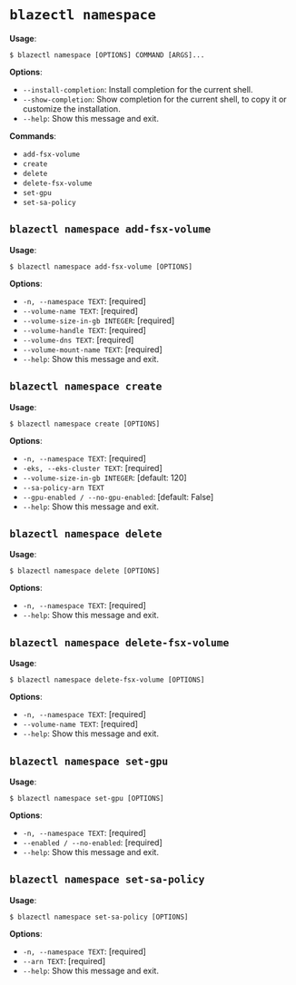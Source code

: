 # `blazectl namespace`

**Usage**:

```console
$ blazectl namespace [OPTIONS] COMMAND [ARGS]...
```

**Options**:

* `--install-completion`: Install completion for the current shell.
* `--show-completion`: Show completion for the current shell, to copy it or customize the installation.
* `--help`: Show this message and exit.

**Commands**:

* `add-fsx-volume`
* `create`
* `delete`
* `delete-fsx-volume`
* `set-gpu`
* `set-sa-policy`

## `blazectl namespace add-fsx-volume`

**Usage**:

```console
$ blazectl namespace add-fsx-volume [OPTIONS]
```

**Options**:

* `-n, --namespace TEXT`: [required]
* `--volume-name TEXT`: [required]
* `--volume-size-in-gb INTEGER`: [required]
* `--volume-handle TEXT`: [required]
* `--volume-dns TEXT`: [required]
* `--volume-mount-name TEXT`: [required]
* `--help`: Show this message and exit.

## `blazectl namespace create`

**Usage**:

```console
$ blazectl namespace create [OPTIONS]
```

**Options**:

* `-n, --namespace TEXT`: [required]
* `-eks, --eks-cluster TEXT`: [required]
* `--volume-size-in-gb INTEGER`: [default: 120]
* `--sa-policy-arn TEXT`
* `--gpu-enabled / --no-gpu-enabled`: [default: False]
* `--help`: Show this message and exit.

## `blazectl namespace delete`

**Usage**:

```console
$ blazectl namespace delete [OPTIONS]
```

**Options**:

* `-n, --namespace TEXT`: [required]
* `--help`: Show this message and exit.

## `blazectl namespace delete-fsx-volume`

**Usage**:

```console
$ blazectl namespace delete-fsx-volume [OPTIONS]
```

**Options**:

* `-n, --namespace TEXT`: [required]
* `--volume-name TEXT`: [required]
* `--help`: Show this message and exit.

## `blazectl namespace set-gpu`

**Usage**:

```console
$ blazectl namespace set-gpu [OPTIONS]
```

**Options**:

* `-n, --namespace TEXT`: [required]
* `--enabled / --no-enabled`: [required]
* `--help`: Show this message and exit.

## `blazectl namespace set-sa-policy`

**Usage**:

```console
$ blazectl namespace set-sa-policy [OPTIONS]
```

**Options**:

* `-n, --namespace TEXT`: [required]
* `--arn TEXT`: [required]
* `--help`: Show this message and exit.
